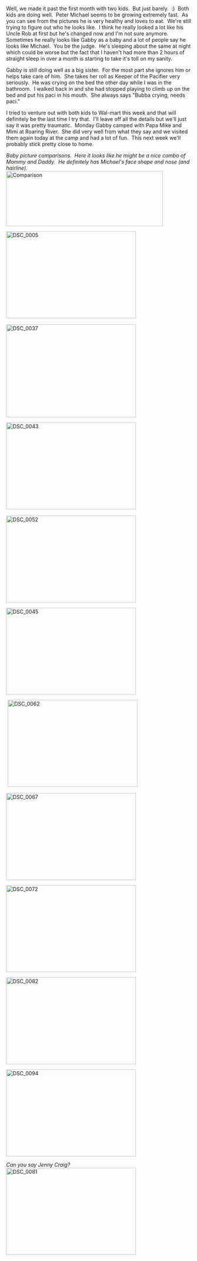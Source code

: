 <p>Well, we made it past the first month with two kids.&#160; But just barely.&#160; :)&#160; Both kids are doing well.&#160; Peter Michael seems to be growing extremely fast.&#160; As you can see from the pictures he is very healthy and loves to eat.&#160; We're still trying to figure out who he looks like.&#160; I think he really looked a lot like his Uncle Rob at first but he's changed now and I'm not sure anymore.&#160; Sometimes he really looks like Gabby as a baby and a lot of people say he looks like Michael.&#160; You be the judge.&#160; He's sleeping about the same at night which could be worse but the fact that I haven't had more than 2 hours of straight sleep in over a month is starting to take it's toll on my sanity.&#160; </p>  <p>Gabby is still doing well as a big sister.&#160; For the most part she ignores him or helps take care of him.&#160; She takes her roll as Keeper of the Pacifier very seriously.&#160; He was crying on the bed the other day while I was in the bathroom.&#160; I walked back in and she had stopped playing to climb up on the bed and put his paci in his mouth.&#160; She always says &quot;Bubba crying, needs paci.&quot;&#160; </p>  <p>I tried to venture out with both kids to Wal-mart this week and that will definitely be the last time I try that.&#160; I'll leave off all the details but we'll just say it was pretty traumatic.&#160; Monday Gabby camped with Papa Mike and Mimi at Roaring River.&#160; She did very well from what they say and we visited them again today at the camp and had a lot of fun.&#160; This next week we'll probably stick pretty close to home.</p>  <p><em>Baby picture comparisons.&#160; Here it looks like he might be a nice combo of Mommy and Daddy.&#160; He definitely has Michael's face shape and nose (and hairline).&#160;&#160; </em>    <br /><a href="/thepaladinos/assets/images/2009-07-11-Comparison_4.jpg" target="_blank"><img style="border-right: 0px; border-top: 0px; border-left: 0px; border-bottom: 0px" height="149" alt="Comparison" src="/thepaladinos/assets/images/2009-07-11-Comparison_thumb_1.jpg" width="426" border="0" /></a> </p>  <p><a href="/thepaladinos/assets/images/2009-07-11-DSC_0005.jpg" target="_blank"><img style="border-right: 0px; border-top: 0px; border-left: 0px; border-bottom: 0px" height="236" alt="DSC_0005" src="/thepaladinos/assets/images/2009-07-11-DSC_0005_thumb.jpg" width="353" border="0" /></a>&#160;&#160;&#160;&#160;&#160;&#160;&#160;&#160; </p>  <p><a href="/thepaladinos/assets/images/2009-07-11-DSC_0037.jpg" target="_blank"><img style="border-right: 0px; border-top: 0px; border-left: 0px; border-bottom: 0px" height="252" alt="DSC_0037" src="/thepaladinos/assets/images/2009-07-11-DSC_0037_thumb.jpg" width="353" border="0" /></a></p>  <p><a href="/thepaladinos/assets/images/2009-07-11-DSC_0043.jpg" target="_blank"><img style="border-right: 0px; border-top: 0px; border-left: 0px; border-bottom: 0px" height="236" alt="DSC_0043" src="/thepaladinos/assets/images/2009-07-11-DSC_0043_thumb.jpg" width="353" border="0" /></a>&#160;&#160;&#160;&#160; </p>  <p><a href="/thepaladinos/assets/images/2009-07-11-DSC_0045.jpg" target="_blank"><a href="/thepaladinos/assets/images/2009-07-11-DSC_0052.jpg" target="_blank"><img style="border-right: 0px; border-top: 0px; border-left: 0px; border-bottom: 0px" height="236" alt="DSC_0052" src="/thepaladinos/assets/images/2009-07-11-DSC_0052_thumb.jpg" width="353" border="0" /></a></a></p>  <p><img style="border-right: 0px; border-top: 0px; border-left: 0px; border-bottom: 0px" height="236" alt="DSC_0045" src="/thepaladinos/assets/images/2009-07-11-DSC_0045_thumb.jpg" width="353" border="0" /> </p>  <p>&#160;<a href="/thepaladinos/assets/images/2009-07-11-DSC_0062.jpg" target="_blank"><img style="border-right: 0px; border-top: 0px; border-left: 0px; border-bottom: 0px" height="236" alt="DSC_0062" src="/thepaladinos/assets/images/2009-07-11-DSC_0062_thumb.jpg" width="353" border="0" /></a> </p>  <p><a href="/thepaladinos/assets/images/2009-07-11-DSC_0067.jpg" target="_blank"><img style="border-right: 0px; border-top: 0px; border-left: 0px; border-bottom: 0px" height="236" alt="DSC_0067" src="/thepaladinos/assets/images/2009-07-11-DSC_0067_thumb.jpg" width="353" border="0" /></a> </p>  <p><a href="/thepaladinos/assets/images/2009-07-11-DSC_0072.jpg" target="_blank"><img style="border-right: 0px; border-top: 0px; border-left: 0px; border-bottom: 0px" height="236" alt="DSC_0072" src="/thepaladinos/assets/images/2009-07-11-DSC_0072_thumb.jpg" width="353" border="0" /></a> </p>  <p><a href="/thepaladinos/assets/images/2009-07-11-DSC_0082.jpg" target="_blank"><img style="border-right: 0px; border-top: 0px; border-left: 0px; border-bottom: 0px" height="236" alt="DSC_0082" src="/thepaladinos/assets/images/2009-07-11-DSC_0082_thumb.jpg" width="353" border="0" /></a> </p>  <p><a href="/thepaladinos/assets/images/2009-07-11-DSC_0094.jpg" target="_blank"><img style="border-right: 0px; border-top: 0px; border-left: 0px; border-bottom: 0px" height="236" alt="DSC_0094" src="/thepaladinos/assets/images/2009-07-11-DSC_0094_thumb.jpg" width="353" border="0" /></a> </p>  <p><em>Can you say Jenny Craig?</em>    <br /><a href="/thepaladinos/assets/images/2009-07-11-DSC_0081.jpg" target="_blank"><img style="border-right: 0px; border-top: 0px; border-left: 0px; border-bottom: 0px" height="236" alt="DSC_0081" src="/thepaladinos/assets/images/2009-07-11-DSC_0081_thumb.jpg" width="353" border="0" /></a></p>